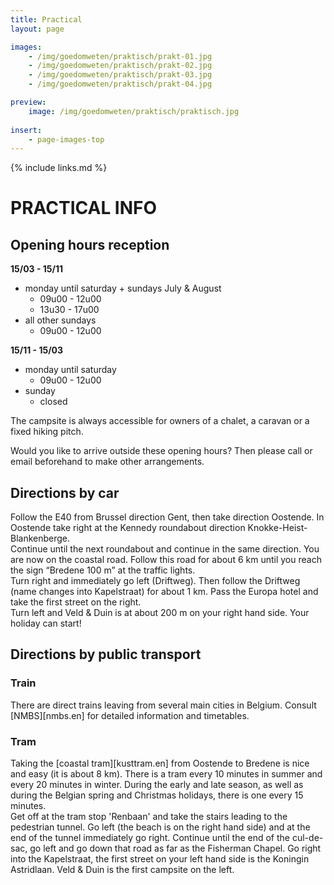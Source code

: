 ```yaml
---
title: Practical
layout: page

images:
    - /img/goedomweten/praktisch/prakt-01.jpg
    - /img/goedomweten/praktisch/prakt-02.jpg
    - /img/goedomweten/praktisch/prakt-03.jpg
    - /img/goedomweten/praktisch/prakt-04.jpg

preview:
    image: /img/goedomweten/praktisch/praktisch.jpg
    
insert:
    - page-images-top
---
```


{% include links.md %}

# PRACTICAL INFO


## Opening hours reception

<B>15/03 - 15/11</B>
- monday until saturday + sundays July & August
    - 09u00 - 12u00
    - 13u30 - 17u00 
- all other sundays
    - 09u00 - 12u00 
    
<B>15/11 - 15/03</B>
- monday until saturday
    - 09u00 - 12u00 
- sunday
    - closed


The campsite is always accessible for owners of a chalet, a caravan or a fixed hiking pitch.

Would you like to arrive outside these opening hours? Then please call or email beforehand to make other arrangements.


## Directions by car

Follow the E40 from Brussel direction Gent, then take direction Oostende. In Oostende take right at the Kennedy roundabout direction Knokke-Heist- Blankenberge.<br>
Continue until the next roundabout and continue in the same direction. You are now on the coastal road. Follow this road for about 6 km until you reach the sign “Bredene 100 m” at the traffic lights.<br> 
Turn right and immediately go left (Driftweg). Then follow the Driftweg (name changes into Kapelstraat) for about 1 km. Pass the Europa hotel and take the first street on the right.<br>
Turn left and Veld & Duin is at about 200 m on your right hand side. Your holiday can start!

## Directions by public transport


### Train

There are direct trains leaving from several main cities in Belgium. Consult [NMBS][nmbs.en] for detailed information and timetables.

### Tram

Taking the [coastal tram][kusttram.en] from Oostende to Bredene is nice and easy (it is about 8 km). There is a tram every 10 minutes in summer and every 20 minutes in winter. During the early and late season, as well as during the Belgian spring and Christmas holidays, there is one every 15 minutes.<br>
Get off at the tram stop 'Renbaan' and take the stairs leading to the pedestrian tunnel. Go left (the beach is on the right hand side) and at the end of the tunnel immediately go right. Continue until the end of the cul-de-sac, go left and go down that road as far as the Fisherman Chapel. Go right into the Kapelstraat, the first street on your left hand side is the Koningin Astridlaan. Veld & Duin is the first campsite on the left.


